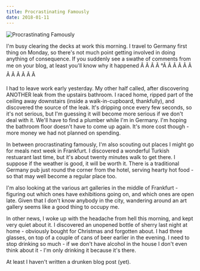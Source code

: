 ```yaml
---
title: Procrastinating Famously
date: 2018-01-11
---
```


![Procrastinating Famously](https://source.unsplash.com/03UCoidYvXw/1600x900)

I'm busy clearing the decks at work this morning. I travel to Germany first thing on Monday, so there's not much point getting involved in doing anything of consequence. If you suddenly see a swathe of comments from me on your blog, at least you'll know why it happened Ã Ã Ã Ã °Ã Ã Ã Ã Ã Ã Ã Ã Ã Ã Ã Ã 

I had to leave work early yesterday. My other half called, after discovering ANOTHER leak from the upstairs bathroom. I raced home, ripped part of the ceiling away downstairs (inside a walk-in-cupboard, thankfully), and discovered the source of the leak. It's dripping once every few seconds, so it's not serious, but I'm guessing it will become more serious if we don't deal with it. We'll have to find a plumber while I'm in Germany. I'm hoping the bathroom floor doesn't have to come up again. It's more cost though - more money we had not planned on spending.

In between procrastinating famously, I'm also scouting out places I might go for meals next week in Frankfurt. I discovered a wonderful Turkish restuarant last time, but it's about twenty minutes walk to get there. I suppose if the weather is good, it will be worth it. There is a traditional Germany pub just round the corner from the hotel, serving hearty hot food - so that may well become a regular place too.

I'm also looking at the various art galleries in the middle of Frankfurt - figuring out which ones have exhibitions going on, and which ones are open late. Given that I don't know anybody in the city, wandering around an art gallery seems like a good thing to occupy me.

In other news, I woke up with the headache from hell this morning, and kept very quiet about it. I discovered an unopened bottle of sherry last night at home - obviously bought for Christmas and forgotten about. I had three glasses, on top of a couple of cans of beer earlier in the evening. I need to stop drinking so much - if we don't have alcohol in the house I don't even think about it - I'm only drinking it because it's there.

At least I haven't written a drunken blog post (yet).